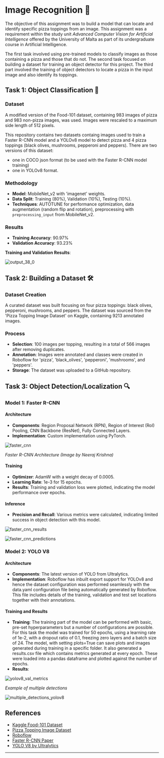 # **Image Recognition** :pizza:

The objective of this assignment was to build a model that can locate and identify specific pizza toppings from an image. This assignment was a requirement within the study unit *Advanced Computer Vision for Artificial Intelligence* offered by the University of Malta as part of its undergraduate course in Artificial Intelligence. 

The first task involved using pre-trained models to classify images as those containing a pizza and those that do not. The second task focused on building a dataset for training an object detector for this project. The third part involved the training of object detectors to locate a pizza in the input image and also identify its toppings.

## Task 1: Object Classification 🍕

### Dataset
A modified version of the Food-101 dataset, containing 983 images of pizza and 983 non-pizza images, was used. Images were rescaled to a maximum side length of 512 pixels.

This repository contains two datasets containg images used to train a Faster R-CNN model and a YOLOv8 model to detect pizza and 4 pizza toppings (black olives, mushrooms, pepperoni and peppers). There are two versions of this dataset:
- one in COCO json format (to be used with the Faster R-CNN model training)
- one in YOLOv8 format.


### Methodology
- **Model**: MobileNet_v2 with 'imagenet' weights.
- **Data Split**: Training (80%), Validation (10%), Testing (10%).
- **Techniques**: AUTOTUNE for performance optimization, data augmentation (random flip and rotation), preprocessing with `preprocessing_input` from MobileNet_v2.

### Results
- **Training Accuracy**: 90.97%
- **Validation Accuracy**: 93.23%

**Training and Validation Results**:

![output_38_0](https://github.com/user-attachments/assets/41be9e2d-495a-415c-8d0a-31638d7464fe)

## Task 2: Building a Dataset 🛠️

### Dataset Creation
A curated dataset was built focusing on four pizza toppings: black olives, pepperoni, mushrooms, and peppers. The dataset was sourced from the 'Pizza Topping Image Dataset' on Kaggle, containing 9213 annotated images.

### Process
- **Selection**: 100 images per topping, resulting in a total of 566 images after removing duplicates.
- **Annotation**: Images were annotated and classes were created in Roboflow for 'pizza', 'black_olives', 'pepperoni', 'mushrooms', and 'peppers'.
- **Storage**: The dataset was uploaded to a GitHub repository.

## Task 3: Object Detection/Localization 🔍

### Model 1: Faster R-CNN

#### Architecture
- **Components**: Region Proposal Network (RPN), Region of Interest (RoI) Pooling, CNN Backbone (ResNet), Fully Connected Layers.
- **Implementation**: Custom implementation using PyTorch.

![faster_cnn](https://github.com/user-attachments/assets/ce4dab52-8a75-4d3d-bff2-9385e5cb382a)

*Faster R-CNN Architecture (Image by Neeraj Krishna)*

#### Training
- **Optimizer**: AdamW with a weight decay of 0.0005.
- **Learning Rate**: 1e-3 for 15 epochs.
- **Results**: Training and validation loss were plotted, indicating the model performance over epochs.

#### Inference
- **Precision and Recall**: Various metrics were calculated, indicating limited success in object detection with this model.

![faster_cnn_results](https://github.com/user-attachments/assets/1bde1e8d-dd4b-46c8-a9cc-83f954cea4d2)

![faster_cnn_predictions](https://github.com/user-attachments/assets/835bee5d-0542-47ed-93f7-2694a00253e9)

### Model 2: YOLO V8

#### Architecture
- **Components**: The latest version of YOLO from Ultralytics.
- **Implementation**: Roboflow has inbuilt export support for YOLOv8 and hence the dataset configuration was performed seamlessly with the data.yaml configuration file being automatically generated by Roboflow. This file includes details of the training, validation and test set locations together with their annotations.
  
#### Training and Results
- **Training**: The training part of the model can be performed with basic, pre-set hyperparameters but a number of configurations are possible. For this task the model was trained for 50 epochs, using a learning rate of 1e-2, with a dropout ratio of 0.1, freezing zero layers and a batch size of 24. The model, with setting plots=True can save plots and images generated during training in a specific folder. It also generated a results.csv file which contains metrics generated at every epoch. These were loaded into a pandas dataframe and plotted against the number of epochs.
- **Results**: 

![yolov8_val_metrics](https://github.com/user-attachments/assets/e3fc1743-07fe-45b9-b61d-dc880a98ebe9)

*Example of multiple detections*

![multiple_detections_yolov8](https://github.com/user-attachments/assets/074915ee-f1a5-4b09-87c2-aea265da73b8)



## References
- [Kaggle Food-101 Dataset](https://www.kaggle.com/datasets/carlosrunner/food-101)
- [Pizza Topping Image Dataset](https://www.kaggle.com/datasets)
- [Roboflow](https://roboflow.com)
- [Faster R-CNN Paper](https://arxiv.org/abs/1506.01497)
- [YOLO V8 by Ultralytics](https://ultralytics.com/yolov8)

---

